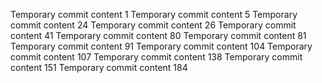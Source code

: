 Temporary commit content 1
Temporary commit content 5
Temporary commit content 24
Temporary commit content 26
Temporary commit content 41
Temporary commit content 80
Temporary commit content 81
Temporary commit content 91
Temporary commit content 104
Temporary commit content 107
Temporary commit content 138
Temporary commit content 151
Temporary commit content 184
